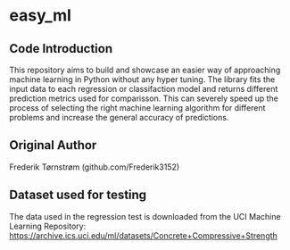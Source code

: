 # easy_ml
## Code Introduction
This repository aims to build and showcase an easier way of approaching machine learning in Python without any hyper tuning.
The library fits the input data to each regression or classifaction model and returns different prediction metrics 
used for comparisson.
This can severely speed up the process of selecting the right machine learning algorithm for different problems and increase the general 
accuracy of predictions. 

## Original Author
Frederik Tørnstrøm (github.com/Frederik3152)

## Dataset used for testing
The data used in the regression test is downloaded from the UCI Machine Learning Repository:
https://archive.ics.uci.edu/ml/datasets/Concrete+Compressive+Strength